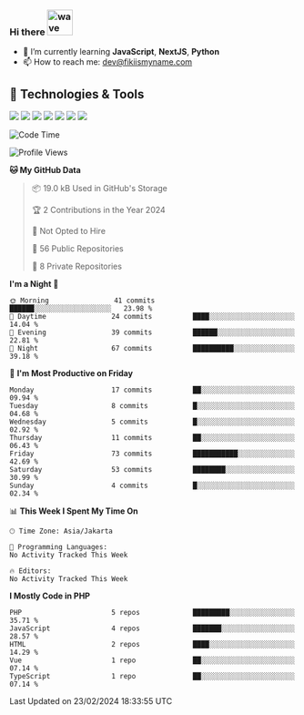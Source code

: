 ### Hi there <img src="https://i.ibb.co/q0Hx1KK/wave.gif" alt="wave" width="45px">

- 🌱 I’m currently learning **JavaScript**, **NextJS**, **Python**
- 📫 How to reach me: dev@fikiismyname.com

## 🔧 Technologies & Tools

![](https://img.shields.io/badge/OS-Linux-informational?style=flat&logo=linux&logoColor=white&color=2bbc8a)
![](https://img.shields.io/badge/OS-Windows-informational?style=flat&logo=windows&logoColor=white&color=2bbc8a)
![](https://img.shields.io/badge/OS-Android-informational?style=flat&logo=android&logoColor=white&color=2bbc8a)
![](https://img.shields.io/badge/Code-JavaScript-informational?style=flat&logo=javascript&logoColor=white&color=2bbc8a)
![](https://img.shields.io/badge/Code-Python-informational?style=flat&logo=python&logoColor=white&color=2bbc8a)
![](https://img.shields.io/badge/Code-Next-informational?style=flat&logo=next.js&logoColor=white&color=2bbc8a)
![](https://img.shields.io/badge/Shell-Bash-informational?style=flat&logo=gnu-bash&logoColor=white&color=2bbc8a)

<!--START_SECTION:waka-->
![Code Time](http://img.shields.io/badge/Code%20Time-129%20hrs%2053%20mins-blue)

![Profile Views](http://img.shields.io/badge/Profile%20Views-0-blue)

**🐱 My GitHub Data** 

> 📦 19.0 kB Used in GitHub's Storage 
 > 
> 🏆 2 Contributions in the Year 2024
 > 
> 🚫 Not Opted to Hire
 > 
> 📜 56 Public Repositories 
 > 
> 🔑 8 Private Repositories 
 > 
**I'm a Night 🦉** 

```text
🌞 Morning                41 commits          ██████░░░░░░░░░░░░░░░░░░░   23.98 % 
🌆 Daytime                24 commits          ████░░░░░░░░░░░░░░░░░░░░░   14.04 % 
🌃 Evening                39 commits          ██████░░░░░░░░░░░░░░░░░░░   22.81 % 
🌙 Night                  67 commits          ██████████░░░░░░░░░░░░░░░   39.18 % 
```
📅 **I'm Most Productive on Friday** 

```text
Monday                   17 commits          ██░░░░░░░░░░░░░░░░░░░░░░░   09.94 % 
Tuesday                  8 commits           █░░░░░░░░░░░░░░░░░░░░░░░░   04.68 % 
Wednesday                5 commits           █░░░░░░░░░░░░░░░░░░░░░░░░   02.92 % 
Thursday                 11 commits          ██░░░░░░░░░░░░░░░░░░░░░░░   06.43 % 
Friday                   73 commits          ███████████░░░░░░░░░░░░░░   42.69 % 
Saturday                 53 commits          ████████░░░░░░░░░░░░░░░░░   30.99 % 
Sunday                   4 commits           █░░░░░░░░░░░░░░░░░░░░░░░░   02.34 % 
```


📊 **This Week I Spent My Time On** 

```text
🕑︎ Time Zone: Asia/Jakarta

💬 Programming Languages: 
No Activity Tracked This Week

🔥 Editors: 
No Activity Tracked This Week
```

**I Mostly Code in PHP** 

```text
PHP                      5 repos             █████████░░░░░░░░░░░░░░░░   35.71 % 
JavaScript               4 repos             ███████░░░░░░░░░░░░░░░░░░   28.57 % 
HTML                     2 repos             ████░░░░░░░░░░░░░░░░░░░░░   14.29 % 
Vue                      1 repo              ██░░░░░░░░░░░░░░░░░░░░░░░   07.14 % 
TypeScript               1 repo              ██░░░░░░░░░░░░░░░░░░░░░░░   07.14 % 
```




 Last Updated on 23/02/2024 18:33:55 UTC
<!--END_SECTION:waka-->
